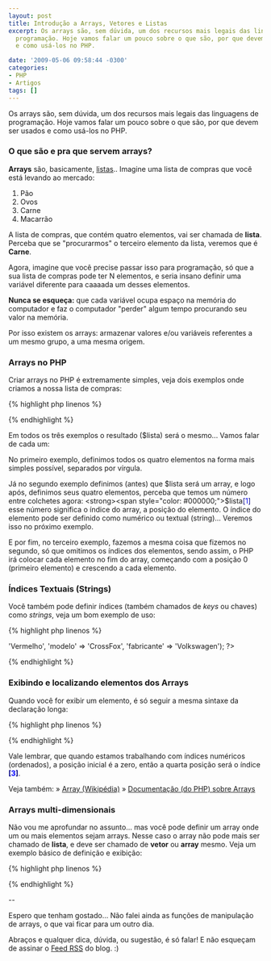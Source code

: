 ```yaml
---
layout: post
title: Introdução a Arrays, Vetores e Listas
excerpt: Os arrays são, sem dúvida, um dos recursos mais legais das linguagens de
  programação. Hoje vamos falar um pouco sobre o que são, por que devem ser usados
  e como usá-los no PHP.

date: '2009-05-06 09:58:44 -0300'
categories:
- PHP
- Artigos
tags: []
---
```

Os arrays são, sem dúvida, um dos recursos mais legais das linguagens de programação. Hoje vamos falar um pouco sobre o que são, por que devem ser usados e como usá-los no PHP.

<h3>O que são e pra que servem arrays?</h3>
<strong>Arrays</strong> são, basicamente, <span style="text-decoration: underline;">listas</span>.. Imagine uma lista de compras que você está levando ao mercado:

<ol>
<li>Pão</li>
<li>Ovos</li>
<li>Carne</li>
<li>Macarrão</li>
</ol>
A lista de compras, que contém quatro elementos, vai ser chamada de <strong>lista</strong>. Perceba que se "procurarmos" o terceiro elemento da lista, veremos que é <strong>Carne</strong>.

Agora, imagine que você precise passar isso para programação, só que a sua lista de compras pode ter N elementos, e seria insano definir uma variável diferente para caaaada um desses elementos.

<strong>Nunca se esqueça:</strong> que cada variável ocupa espaço na memória do computador e faz o computador "perder" algum tempo procurando seu valor na memória.

Por isso existem os arrays: armazenar valores e/ou variáveis referentes a um mesmo grupo, a uma mesma origem.

<h3>Arrays no PHP</h3>
Criar arrays no PHP é extremamente simples, veja dois exemplos onde criamos a nossa lista de compras:


{% highlight php linenos %}
<?php

// Definição simples e rápida
$lista = array('Pão', 'Ovos', 'Carne', 'Macarrão');

// Definição mais longa, porém mais fácil de entender
$lista = array();
$lista[0] = 'Pão';
$lista[1] = 'Ovos';
$lista[2] = 'Carne';
$lista[3] = 'Macarrão';

// Outro exemplo
$lista = array();
$lista[] = 'Pão';
$lista[] = 'Ovos';
$lista[] = 'Carne';
$lista[] = 'Macarrão';

?>
{% endhighlight %}

Em todos os três exemplos o resultado ($lista) será o mesmo... Vamos falar de cada um:

No primeiro exemplo, definimos todos os quatro elementos na forma mais simples possível, separados por vírgula.

Já no segundo exemplo definimos (antes) que $lista será um array, e logo após, definimos seus quatro elementos, perceba que temos um número entre colchetes agora: <strong><span style="color: #000000;">$lista</span><span style="color: #000080;">[<span style="color: #0000ff;">1</span>]</span></strong> esse número significa o índice do array, a posição do elemento. O índice do elemento pode ser definido como numérico ou textual (string)... Veremos isso no próximo exemplo.

E por fim, no terceiro exemplo, fazemos a mesma coisa que fizemos no segundo, só que omitimos os índices dos elementos, sendo assim, o PHP irá colocar cada elemento no fim do array, começando com a posição 0 (primeiro elemento) e crescendo a cada elemento.

<h3>Índices Textuais (Strings)</h3>
Você também pode definir índices (também chamados de <em>keys</em> ou chaves)  como <em>strings</em>, veja um bom exemplo de uso:


{% highlight php linenos %}
<?php

// Definição longa
$carro = array();
$carro['cor'] = 'Vermelho';
$carro['modelo'] = 'CrossFox';
$carro['fabricante'] = 'Volkswagen';

// Definição simples
$carro = array('cor' => 'Vermelho', 'modelo' => 'CrossFox', 'fabricante' => 'Volkswagen');

?>
{% endhighlight %}

<h3>Exibindo e localizando elementos dos Arrays</h3>
Quando você for exibir um elemento, é só seguir a mesma sintaxe da declaração longa:


{% highlight php linenos %}
<?php

// Carro
$carro = array();
$carro['cor'] = 'Vermelho';
$carro['modelo'] = 'CrossFox';
$carro['fabricante'] = 'Volkswagen';

echo "A cor do carro é: " . $carro['cor'];
// Resultado: A cor do meu carro é: Vermelho

// Lista
$lista = array('Pão', 'Ovos', 'Carne', 'Macarrão');

echo "O segundo item da lista é: " . $lista[1];
// Resultado: O segundo item da lista é: Ovos

?>
{% endhighlight %}

Vale lembrar, que quando estamos trabalhando com índices numéricos (ordenados), a posição inicial é a zero, então a quarta posição será o índice<span style="color: #000080;"><strong> [<span style="color: #0000ff;">3</span>]</strong></span>.

Veja também:
» [Array (Wikipédia)](http://pt.wikipedia.org/wiki/Array)
» [Documentação (do PHP) sobre Arrays](http://br2.php.net/manual/pt_BR/language.types.array.php)

<h3>Arrays multi-dimensionais</h3>
Não vou me aprofundar no assunto... mas você pode definir um array onde um ou mais elementos sejam arrays. Nesse caso o array não pode mais ser chamado de <strong>lista</strong>, e deve ser chamado de <strong>vetor</strong> ou <strong>array</strong> mesmo. Veja um exemplo básico de definição e exibição:


{% highlight php linenos %}
<?php

// Carro
$carro = array();
$carro['cores'] = array('Vermelho', 'Branco', 'Cinza');
$carro['modelo'] = 'CrossFox';
$carro['fabricante'] = 'Volkswagen';

echo "A terceira cor do meu " . $carro['modelo'] . " é: " . $carro['cores'][2];
// Resultado: A terceira cor do meu CrossFox é: Cinza

?>
{% endhighlight %}

--

Espero que tenham gostado... Não falei ainda as funções de manipulação de arrays, o que vai ficar para um outro dia.

Abraços e qualquer dica, dúvida, ou sugestão, é só falar! E não esqueçam de assinar o [Feed RSS](http://feeds2.feedburner.com/ThiagoBelem/Blog) do blog. :)

